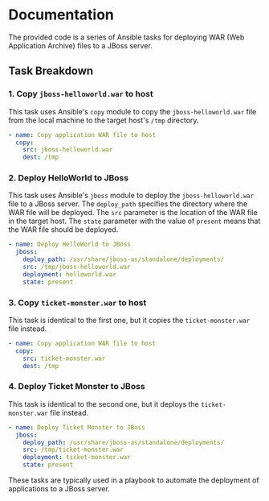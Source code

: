 # Documentation

The provided code is a series of Ansible tasks for deploying WAR (Web Application Archive) files to a JBoss server.

## Task Breakdown

### 1. Copy `jboss-helloworld.war` to host

This task uses Ansible's `copy` module to copy the `jboss-helloworld.war` file from the local machine to the target host's `/tmp` directory.

```yaml
- name: Copy application WAR file to host
  copy:
    src: jboss-helloworld.war
    dest: /tmp
```

### 2. Deploy HelloWorld to JBoss

This task uses Ansible's `jboss` module to deploy the `jboss-helloworld.war` file to a JBoss server. The `deploy_path` specifies the directory where the WAR file will be deployed. The `src` parameter is the location of the WAR file in the target host. The `state` parameter with the value of `present` means that the WAR file should be deployed.

```yaml
- name: Deploy HelloWorld to JBoss
  jboss:
    deploy_path: /usr/share/jboss-as/standalone/deployments/
    src: /tmp/jboss-helloworld.war
    deployment: helloworld.war
    state: present
```

### 3. Copy `ticket-monster.war` to host

This task is identical to the first one, but it copies the `ticket-monster.war` file instead.

```yaml
- name: Copy application WAR file to host
  copy:
    src: ticket-monster.war
    dest: /tmp
```

### 4. Deploy Ticket Monster to JBoss

This task is identical to the second one, but it deploys the `ticket-monster.war` file instead.

```yaml
- name: Deploy Ticket Monster to JBoss
  jboss:
    deploy_path: /usr/share/jboss-as/standalone/deployments/
    src: /tmp/ticket-monster.war
    deployment: ticket-monster.war
    state: present
```

These tasks are typically used in a playbook to automate the deployment of applications to a JBoss server.